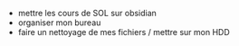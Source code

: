- mettre les cours de SOL sur obsidian
- organiser mon bureau
- faire un nettoyage de mes fichiers / mettre sur mon HDD